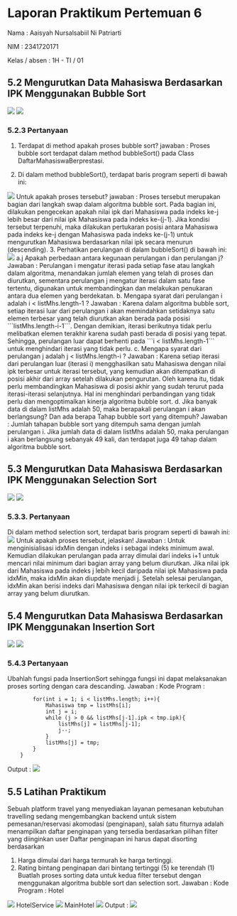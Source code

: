 # Laporan Praktikum Pertemuan 6

Nama            : Aaisyah Nursalsabiil Ni Patriarti

NIM             : 2341720171

Kelas / absen   : 1H - TI / 01

## 5.2 Mengurutkan Data Mahasiswa Berdasarkan IPK Menggunakan Bubble Sort
<img src="Percobaan1(1).png">
<img src="Percobaan1(2).png">

### 5.2.3 Pertanyaan
1. Terdapat di method apakah proses bubble sort?
jawaban : 
Proses bubble sort terdapat dalam method bubbleSort() pada Class 
DaftarMahasiswaBerprestasi.

2. Di dalam method bubbleSort(), terdapat baris program seperti di bawah ini:
<img src="Pertanyaan2P1.png">
Untuk apakah proses tersebut?
jawaban : 
Proses tersebut merupakan bagian dari langkah swap dalam algoritma bubble sort. Pada bagian ini, dilakukan pengecekan apakah nilai ipk dari Mahasiswa pada indeks ke-j lebih besar dari nilai ipk Mahasiswa pada indeks ke-(j-1). Jika kondisi tersebut terpenuhi, maka dilakukan pertukaran posisi antara Mahasiswa pada indeks ke-j dengan Mahasiswa pada indeks ke-(j-1) untuk mengurutkan Mahasiswa berdasarkan nilai ipk secara menurun (descending).
3. Perhatikan perulangan di dalam bubbleSort() di bawah ini:
<img src="Pertanyaan3P1.png">
a.j Apakah perbedaan antara kegunaan perulangan i dan perulangan j? 
Jawaban : 
Perulangan i mengatur iterasi pada setiap fase atau langkah dalam algoritma, menandakan jumlah elemen yang telah di proses dan diurutkan, sementara perulangan j mengatur iterasi dalam satu fase tertentu, digunakan untuk membandingkan dan melakukan penukaran antara dua elemen yang berdekatan.
b. Mengapa syarat dari perulangan i adalah i < listMhs.length-1 ?
Jawaban : 
Karena dalam algoritma bubble sort, setiap iterasi luar dari perulangan i akan memindahkan setidaknya satu elemen terbesar yang telah diurutkan akan berada pada posisi ```listMhs.length-i-1```. Dengan demikian, iterasi berikutnya tidak perlu melibatkan elemen terakhir karena sudah pasti berada di posisi yang tepat. Sehingga, perulangan luar dapat berhenti pada ```i < listMhs.length-1``` untuk menghindari iterasi yang tidak perlu.
c. Mengapa syarat dari perulangan j adalah j < listMhs.length-i ?
Jawaban : 
Karena setiap iterasi dari perulangan luar (iterasi i) mengghasilkan satu Mahasiswa dengan nilai ipk terbesar untuk iterasi tersebut, yang kemudian akan ditempatkan di posisi akhir dari array setelah dilakukan pengurutan. Oleh karena itu, tidak perlu membandingkan Mahasiswa di posisi akhir yang sudah terurut pada iterasi-iterasi selanjutnya. Hal ini menghindari perbandingan yang tidak perlu dan mengoptimalkan kinerja algoritma bubble sort.
d. Jika banyak data di dalam listMhs adalah 50, maka berapakali perulangan i akan berlangsung? Dan ada berapa Tahap bubble sort yang ditempuh?
Jawaban : 
Jumlah tahapan bubble sort yang ditempuh sama dengan jumlah perulangan i. Jika jumlah data di dalam listMhs adalah 50, maka perulangan i akan berlangsung sebanyak 49 kali, dan terdapat juga 49 tahap dalam algoritma bubble sort.

## 5.3 Mengurutkan Data Mahasiswa Berdasarkan IPK Menggunakan Selection Sort
<img src="Percobaan2(1).png">
<img src="Percobaan2(2).png">

### 5.3.3. Pertanyaan
Di dalam method selection sort, terdapat baris program seperti di bawah ini:
<img src="PertanyaanP2.png">
Untuk apakah proses tersebut, jelaskan!
Jawaban : 
Untuk menginisialisasi idxMin dengan indeks i sebagai indeks minimum awal. Kemudian dilakukan perulangan pada array dimulai dari indeks i+1 untuk mencari nilai minimum dari bagian array yang belum diurutkan. Jika nilai ipk dari Mahasiswa pada indeks j lebih kecil daripada nilai ipk Mahasiswa pada idxMin, maka idxMin akan diupdate menjadi j. Setelah selesai perulangan, idxMin akan berisi indeks dari Mahasiswa dengan nilai ipk terkecil di bagian array yang belum diurutkan.

## 5.4 Mengurutkan Data Mahasiswa Berdasarkan IPK Menggunakan Insertion Sort
<img src="Percobaan3(1).png">
<img src="Percobaan3(2).png">


### 5.4.3 Pertanyaan
Ubahlah fungsi pada InsertionSort sehingga fungsi ini dapat melaksanakan proses sorting dengan cara descanding.
Jawaban : 
Kode Program :
```void insertionSort(){
        for(int i = 1; i < listMhs.length; i++){
            Mahasiswa tmp = listMhs[i];
            int j = i;
            while (j > 0 && listMhs[j-1].ipk < tmp.ipk){
                listMhs[j] = listMhs[j-1];
                j--;
            }
            listMhs[j] = tmp;
        }
    }
```
Output :
<img src="Pertanyaan1P3.png"> 

## 5.5 Latihan Praktikum
Sebuah platform travel yang menyediakan layanan pemesanan kebutuhan travelling sedang mengembangkan backend untuk sistem pemesanan/reservasi akomodasi (penginapan), salah satu fiturnya adalah menampilkan daftar penginapan yang tersedia berdasarkan pilihan filter yang diinginkan user Daftar penginapan ini harus dapat 
disorting berdasarkan 
1. Harga dimulai dari harga termurah ke harga tertinggi. 
2. Rating bintang penginapan dari bintang tertinggi (5) ke terendah (1) 
Buatlah proses sorting data untuk kedua filter tersebut dengan menggunakan algoritma bubble sort dan selection sort.
Jawaban :
Kode Program : 
Hotel
<img src="Hotel.png"> 
HotelService 
<img src="HotelService.png"> 
MainHotel
<img src="MainHotel.png"> 
Output : 
<img src="LatihanPraktikum.png"> 
